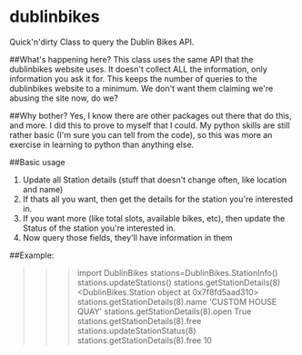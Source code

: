 dublinbikes
===========

Quick'n'dirty Class to query the Dublin Bikes API.

##What's happening here?
This class uses the same API that the dublinbikes website uses. It doesn't collect ALL the information, only information you ask it for.
This keeps the number of queries to the dublinbikes website to a minimum. We don't want them claiming we're abusing the site now, do we?

##Why bother?
Yes, I know there are other packages out there that do this, and more. I did this to prove to myself that I could.
My python skills are still rather basic (I'm sure you can tell from the code), so this was more an exercise in learning to python than anything else.

##Basic usage
1. Update all Station details (stuff that doesn't change often, like location and name)
2. If thats all you want, then get the details for the station you're interested in.
3. If you want more (like total slots, available bikes, etc), then update the Status of the station you're interested in.
4. Now query those fields, they'll have information in them

##Example:
>>> import DublinBikes
>>> stations=DublinBikes.StationInfo()
>>> stations.updateStations()
>>> stations.getStationDetails(8)
<DublinBikes.Station object at 0x7f8fd5aad310>
>>> stations.getStationDetails(8).name
'CUSTOM HOUSE QUAY'
>>> stations.getStationDetails(8).open
True
>>> stations.getStationDetails(8).free
>>> stations.updateStationStatus(8)
>>> stations.getStationDetails(8).free
10

